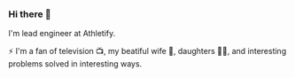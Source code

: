 ### Hi there 👋

I'm lead engineer at Athletify.

⚡ I'm a fan of television 📺, my beatiful wife 👩, daughters 👧👧, and interesting problems solved in interesting ways.
